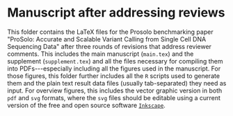 # Manuscript after addressing reviews

This folder contains the LaTeX files for the Prosolo benchmarking paper "ProSolo: Accurate and Scalable Variant Calling from Single Cell DNA Sequencing Data" after three rounds of revisions that address reviewer comments.
This includes the main manuscript (`main.tex`) and the supplement (`supplement.tex`) and all the files necessary for compiling them into PDFs---especially including all the figures used in the manuscript.
For those figures, this folder further includes all the `R` scripts used to generate them and the plain text result data files (usually tab-separated) they need as input.
For overview figures, this includes the vector graphic version in both `pdf` and `svg` formats, where the `svg` files should be editable using a current version of the free and open source software [`Inkscape`](https://inkscape.org/).
